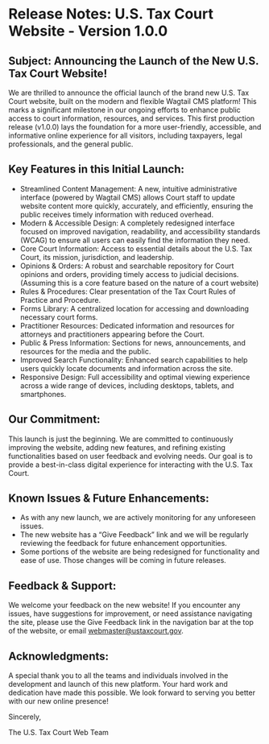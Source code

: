 # Release Notes: U.S. Tax Court Website - Version 1.0.0

## Subject: Announcing the Launch of the New U.S. Tax Court Website!
We are thrilled to announce the official launch of the brand new U.S. Tax Court website, built on the modern and flexible Wagtail CMS platform! This marks a significant milestone in our ongoing efforts to enhance public access to court information, resources, and services.
This first production release (v1.0.0) lays the foundation for a more user-friendly, accessible, and informative online experience for all visitors, including taxpayers, legal professionals, and the general public.

## Key Features in this Initial Launch:
* Streamlined Content Management: A new, intuitive administrative interface (powered by Wagtail CMS) allows Court staff to update website content more quickly, accurately, and efficiently, ensuring the public receives timely information with reduced overhead.
* Modern & Accessible Design: A completely redesigned interface focused on improved navigation, readability, and accessibility standards (WCAG) to ensure all users can easily find the information they need.
* Core Court Information: Access to essential details about the U.S. Tax Court, its mission, jurisdiction, and leadership.
* Opinions & Orders: A robust and searchable repository for Court opinions and orders, providing timely access to judicial decisions. (Assuming this is a core feature based on the nature of a court website)
* Rules & Procedures: Clear presentation of the Tax Court Rules of Practice and Procedure.
* Forms Library: A centralized location for accessing and downloading necessary court forms.
* Practitioner Resources: Dedicated information and resources for attorneys and practitioners appearing before the Court.
* Public & Press Information: Sections for news, announcements, and resources for the media and the public.
* Improved Search Functionality: Enhanced search capabilities to help users quickly locate documents and information across the site.
* Responsive Design: Full accessibility and optimal viewing experience across a wide range of devices, including desktops, tablets, and smartphones.

## Our Commitment:
This launch is just the beginning. We are committed to continuously improving the website, adding new features, and refining existing functionalities based on user feedback and evolving needs. Our goal is to provide a best-in-class digital experience for interacting with the U.S. Tax Court.

## Known Issues & Future Enhancements:
* As with any new launch, we are actively monitoring for any unforeseen issues. 
* The new website has a “Give Feedback” link and we will be regularly reviewing the feedback for future enhancement opportunities.
* Some portions of the website are being redesigned for functionality and ease of use. Those changes will be coming in future releases.

## Feedback & Support:
We welcome your feedback on the new website! If you encounter any issues, have suggestions for improvement, or need assistance navigating the site, please use the Give Feedback link in the navigation bar at the top of the website, or email webmaster@ustaxcourt.gov.

## Acknowledgments:
A special thank you to all the teams and individuals involved in the development and launch of this new platform. Your hard work and dedication have made this possible.
We look forward to serving you better with our new online presence!

Sincerely,

The U.S. Tax Court Web Team